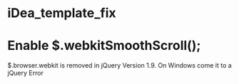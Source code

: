 # iDea_template_fix
# Enable $.webkitSmoothScroll();

$.browser.webkit is removed in jQuery Version 1.9. 
On Windows come it to a jQuery Error
